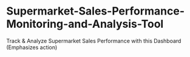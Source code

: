 # Supermarket-Sales-Performance-Monitoring-and-Analysis-Tool
Track &amp; Analyze Supermarket Sales Performance with this Dashboard (Emphasizes action)
